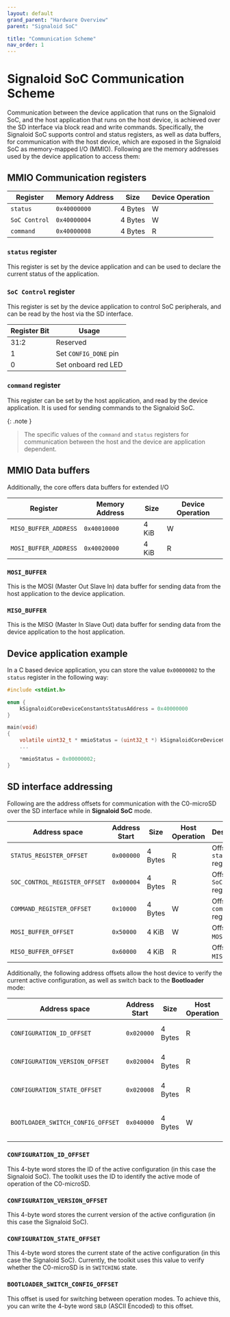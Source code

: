 ```yaml
---
layout: default
grand_parent: "Hardware Overview"
parent: "Signaloid SoC"

title: "Communication Scheme"
nav_order: 1
---
```


# Signaloid SoC Communication Scheme
Communication between the device application that runs on the Signaloid SoC, and the host application that runs on the host device, is achieved over the SD interface via block read and write commands. Specifically, the Signaloid SoC supports control and status registers, as well as data buffers, for communication with the host device, which are exposed in the Signaloid SoC as memory-mapped I/O (MMIO). Following are the memory addresses used by the device application to access them:

## MMIO Communication registers

| Register      | Memory Address | Size    | Device Operation |
| ------------- | -------------- | ------- | ---------------- |
| `status`      | `0x40000000`   | 4 Bytes | W                |
| `SoC Control` | `0x40000004`   | 4 Bytes | W                |
| `command`     | `0x40000008`   | 4 Bytes | R                |


### `status` register
This register is set by the device application and can be used to declare the current status of the application.

### `SoC Control` register
This register is set by the device application to control SoC peripherals, and can be read by the host via the SD interface.

| Register Bit | Usage                 |
| ------------ | --------------------- |
| 31:2         | Reserved              |
| 1            | Set `CONFIG_DONE` pin |
| 0            | Set onboard red LED   |

### `command` register
This register can be set by the host application, and read by the device application. It is used for sending commands to the Signaloid SoC.

{: .note }
> The specific values of the `command` and `status` registers for communication between the host and the device are application dependent.

## MMIO Data buffers
Additionally, the core offers data buffers for extended I/O

| Register              | Memory Address | Size  | Device Operation |
| --------------------- | -------------- | ----- | ---------------- |
| `MISO_BUFFER_ADDRESS` | `0x40010000`   | 4 KiB | W                |
| `MOSI_BUFFER_ADDRESS` | `0x40020000`   | 4 KiB | R                |


### `MOSI_BUFFER`
This is the MOSI (Master Out Slave In) data buffer for sending data from the host application to the device application.

### `MISO_BUFFER`
This is the MISO (Master In Slave Out) data buffer for sending data from the device application to the host application.

## Device application example
In a C based device application, you can store the value `0x00000002` to the `status` register in the following way:

```c
#include <stdint.h>

enum {
	kSignaloidCoreDeviceConstantsStatusAddress = 0x40000000
}

main(void)
{
	volatile uint32_t *	mmioStatus = (uint32_t *) kSignaloidCoreDeviceConstantsStatusAddress;
	...

	*mmioStatus = 0x00000002;
}

```

## SD interface addressing
Following are the address offsets for communication with the C0-microSD over the SD interface while in **Signaloid SoC** mode.

| Address space                 | Address Start | Size    | Host Operation | Description                       |
| ----------------------------- | ------------- | ------- | -------------- | --------------------------------- |
| `STATUS_REGISTER_OFFSET`      | `0x000000`    | 4 Bytes | R              | Offset for `status` register      |
| `SOC_CONTROL_REGISTER_OFFSET` | `0x000004`    | 4 Bytes | R              | Offset for `SoC control` register |
| `COMMAND_REGISTER_OFFSET`     | `0x10000`     | 4 Bytes | W              | Offset for `command` register     |
| `MOSI_BUFFER_OFFSET`          | `0x50000`     | 4 KiB   | W              | Offset for `MOSI` buffer          |
| `MISO_BUFFER_OFFSET`          | `0x60000`     | 4 KiB   | R              | Offset for `MISO` buffer          |

Additionally, the following address offsets allow the host device to verify the current active configuration, as well as switch back to the **Bootloader** mode:

| Address space                     | Address Start | Size    | Host Operation | Description                          |
| --------------------------------- | ------------- | ------- | -------------- | ------------------------------------ |
| `CONFIGURATION_ID_OFFSET`         | `0x020000`    | 4 Bytes | R              | Offset for configuration ID          |
| `CONFIGURATION_VERSION_OFFSET`    | `0x020004`    | 4 Bytes | R              | Offset for configuration version     |
| `CONFIGURATION_STATE_OFFSET`      | `0x020008`    | 4 Bytes | R              | Offset for configuration state       |
| `BOOTLOADER_SWITCH_CONFIG_OFFSET` | `0x040000`    | 4 Bytes | W              | Offset for switching operation modes |


### `CONFIGURATION_ID_OFFSET`
This 4-byte word stores the ID of the active configuration (in this case the Signaloid SoC). The toolkit uses the ID to identify the active mode of operation of the C0-microSD.

### `CONFIGURATION_VERSION_OFFSET`
This 4-byte word stores the current version of the active configuration (in this case the Signaloid SoC). 

### `CONFIGURATION_STATE_OFFSET`
This 4-byte word stores the current state of the active configuration (in this case the Signaloid SoC). Currently, the toolkit uses this value to verify whether the C0-microSD is in `SWITCHING` state.

### `BOOTLOADER_SWITCH_CONFIG_OFFSET`
This offset is used for switching between operation modes. To achieve this, you can write the 4-byte word `SBLD` (ASCII Encoded) to this offset.
